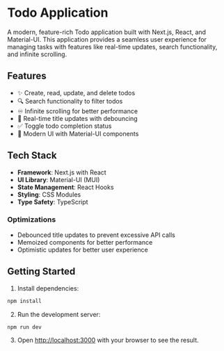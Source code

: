 # Todo Application

A modern, feature-rich Todo application built with Next.js, React, and Material-UI. This application provides a seamless user experience for managing tasks with features like real-time updates, search functionality, and infinite scrolling.

## Features

- ✨ Create, read, update, and delete todos
- 🔍 Search functionality to filter todos
- ♾️ Infinite scrolling for better performance
- 🎯 Real-time title updates with debouncing
- ✅ Toggle todo completion status
- 🎨 Modern UI with Material-UI components

## Tech Stack

- **Framework**: Next.js with React
- **UI Library**: Material-UI (MUI)
- **State Management**: React Hooks
- **Styling**: CSS Modules
- **Type Safety**: TypeScript

### Optimizations

- Debounced title updates to prevent excessive API calls
- Memoized components for better performance
- Optimistic updates for better user experience

## Getting Started

1. Install dependencies:

```bash
npm install
```

2. Run the development server:

```bash
npm run dev
```

3. Open [http://localhost:3000](http://localhost:3000) with your browser to see the result.
